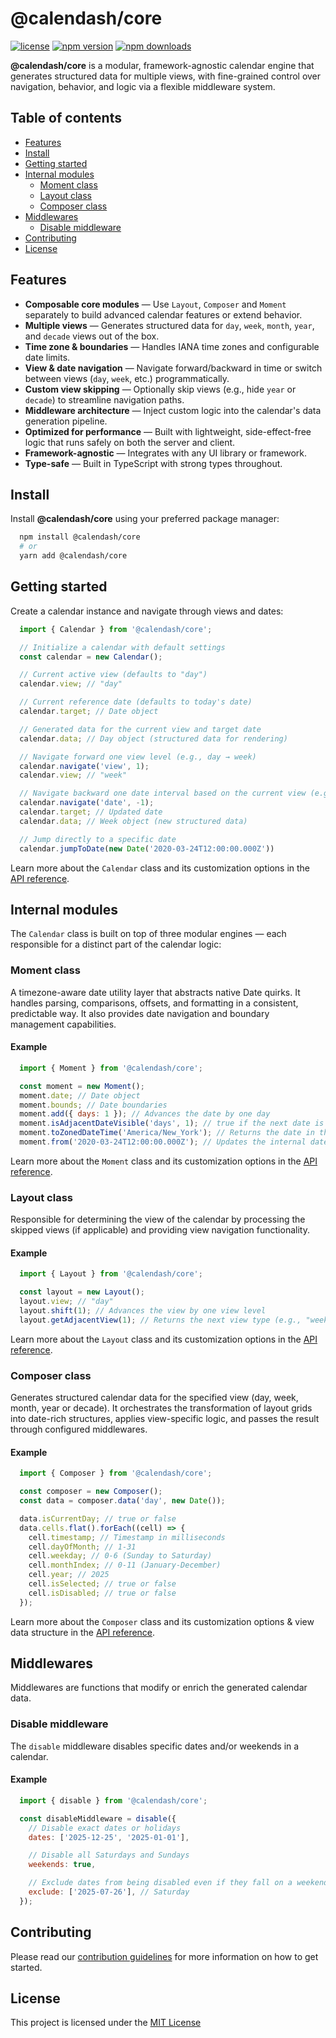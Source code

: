 # @calendash/core

[![license](https://img.shields.io/github/license/calendash/calendash?style=flat-square)](https://github.com/calendash/calendash/blob/master/LICENSE)
[![npm version](https://img.shields.io/npm/v/@calendash/core?style=flat-square)](https://www.npmjs.com/package/@calendash/core)
[![npm downloads](https://img.shields.io/npm/dm/@calendash/core?style=flat-square)](https://www.npmjs.com/package/@calendash/core)

**@calendash/core** is a modular, framework-agnostic calendar engine that generates structured data for multiple views, with fine-grained control over navigation, behavior, and logic via a flexible middleware system.

## Table of contents

- [Features](#features)
- [Install](#install)
- [Getting started](#getting-started)
- [Internal modules](#internal-modules)
  - [Moment class](#moment-class)
  - [Layout class](#layout-class)
  - [Composer class](#composer-class)
- [Middlewares](#middlewares)
  - [Disable middleware](#disable-middleware)
- [Contributing](#contributing)
- [License](#license)

## Features

- **Composable core modules** — Use `Layout`, `Composer` and `Moment` separately to build advanced calendar features or extend behavior.
- **Multiple views** — Generates structured data for `day`, `week`, `month`, `year`, and `decade` views out of the box.
- **Time zone & boundaries** — Handles IANA time zones and configurable date limits.
- **View & date navigation** — Navigate forward/backward in time or switch between views (`day`, `week`, etc.) programmatically.
- **Custom view skipping** — Optionally skip views (e.g., hide `year` or `decade`) to streamline navigation paths.
- **Middleware architecture** — Inject custom logic into the calendar's data generation pipeline.
- **Optimized for performance** — Built with lightweight, side-effect-free logic that runs safely on both the server and client.
- **Framework-agnostic** — Integrates with any UI library or framework.
- **Type-safe** — Built in TypeScript with strong types throughout.

## Install

Install **@calendash/core** using your preferred package manager:

```bash
  npm install @calendash/core
  # or
  yarn add @calendash/core
```

## Getting started

Create a calendar instance and navigate through views and dates:

```javascript
  import { Calendar } from '@calendash/core';

  // Initialize a calendar with default settings
  const calendar = new Calendar();

  // Current active view (defaults to "day")
  calendar.view; // "day"

  // Current reference date (defaults to today's date)
  calendar.target; // Date object

  // Generated data for the current view and target date
  calendar.data; // Day object (structured data for rendering)

  // Navigate forward one view level (e.g., day → week)
  calendar.navigate('view', 1);
  calendar.view; // "week"

  // Navigate backward one date interval based on the current view (e.g., one week back)
  calendar.navigate('date', -1);
  calendar.target; // Updated date
  calendar.data; // Week object (new structured data)

  // Jump directly to a specific date
  calendar.jumpToDate(new Date('2020-03-24T12:00:00.000Z'))
```

Learn more about the `Calendar` class and its customization options in the [API reference](https://github.com/calendash/calendash/blob/master/packages/core/features/calendar/README.md).

## Internal modules

The `Calendar` class is built on top of three modular engines — each responsible for a distinct part of the calendar logic:

### Moment class

A timezone-aware date utility layer that abstracts native Date quirks. It handles parsing, comparisons, offsets, and formatting in a consistent, predictable way. It also provides date navigation and boundary management capabilities.

#### Example

```javascript
  import { Moment } from '@calendash/core';

  const moment = new Moment();
  moment.date; // Date object
  moment.bounds; // Date boundaries
  moment.add({ days: 1 }); // Advances the date by one day
  moment.isAdjacentDateVisible('days', 1); // true if the next date is visible, otherwise false
  moment.toZonedDateTime('America/New_York'); // Returns the date in the New York time zone
  moment.from('2020-03-24T12:00:00.000Z'); // Updates the internal date to March 24, 2020
```

Learn more about the `Moment` class and its customization options in the [API reference](https://github.com/calendash/calendash/blob/master/packages/core/features/calendar/modules/moment/README.md).

### Layout class

Responsible for determining the view of the calendar by processing the skipped views (if applicable) and providing view navigation functionality.

#### Example

```javascript
  import { Layout } from '@calendash/core';

  const layout = new Layout();
  layout.view; // "day"
  layout.shift(1); // Advances the view by one view level
  layout.getAdjacentView(1); // Returns the next view type (e.g., "week")
```

Learn more about the `Layout` class and its customization options in the [API reference](https://github.com/calendash/calendash/blob/master/packages/core/features/calendar/modules/layout/README.md).

### Composer class

Generates structured calendar data for the specified view (day, week, month, year or decade). It orchestrates the transformation of layout grids into date-rich structures, applies view-specific logic, and passes the result through configured middlewares.

#### Example

```javascript
  import { Composer } from '@calendash/core';

  const composer = new Composer();
  const data = composer.data('day', new Date());

  data.isCurrentDay; // true or false
  data.cells.flat().forEach((cell) => {
    cell.timestamp; // Timestamp in milliseconds
    cell.dayOfMonth; // 1-31
    cell.weekday; // 0-6 (Sunday to Saturday)
    cell.monthIndex; // 0-11 (January-December)
    cell.year; // 2025
    cell.isSelected; // true or false
    cell.isDisabled; // true or false
  });
```

Learn more about the `Composer` class and its customization options & view data structure in the [API reference](https://github.com/calendash/calendash/blob/master/packages/core/features/calendar/modules/composer/README.md).

## Middlewares

Middlewares are functions that modify or enrich the generated calendar data.

### Disable middleware

The `disable` middleware disables specific dates and/or weekends in a calendar.

#### Example

```javascript
  import { disable } from '@calendash/core';

  const disableMiddleware = disable({
    // Disable exact dates or holidays
    dates: ['2025-12-25', '2025-01-01'],

    // Disable all Saturdays and Sundays
    weekends: true,

    // Exclude dates from being disabled even if they fall on a weekend
    exclude: ['2025-07-26'], // Saturday
  });
```

## Contributing

Please read our [contribution guidelines](https://github.com/calendash/calendash/blob/master/CONTRIBUTING.md) for more information on how to get started.

## License

This project is licensed under the [MIT License](https://github.com/calendash/calendash/blob/master/LICENSE)
